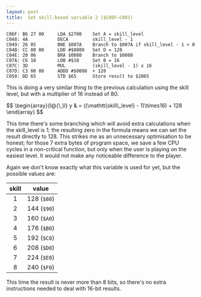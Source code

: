 ```yaml
---
layout: post
title:  Set skill-based variable 2 ($C06F—C081)
---
```


```
C06F: B6 27 00     LDA $2700    Set A = skill_level
C048: 4A           DECA         skill_level - 1
C049: 26 05        BNE $007A    Branch to $007A if skill_level - 1 > 0
C04B: CC 00 80     LDD #$0080   Set D = 128
C04E: 20 06        BRA $0080    Branch to $0080
C07A: C6 10        LDB #$10     Set B = 16
C07C: 3D           MUL          (skill_level - 1) x 16
C07D: C3 00 80     ADDD #$0080  + 128
C050: DD 65        STD $65      Store result to $2065
```

This is doing a very similar thing to the previous calculation using the skill level, but with a multiplier of 16 instead of 80.

<div>$$
\begin{array}{l@{\,}l}
    y & = ((\mathtt{skill\_level} - 1)\times16) + 128
\end{array}
$$</div>

This time there's some branching which will avoid extra calculations when the skill_level is 1; the resulting zero in the formula means we can set the result directly to 128. This strikes me as an unnecessary optimisation to be honest; for those 7 extra bytes of program space, we save a few CPU cycles in a non-critical function, but only when the user is playing on the easiest level. It would not make any noticeable difference to the player.

Again we don't know exactly what this variable is used for yet, but the possible values are:

| skill | value       |
|:-----:|-------------|
|   1   | 128 (`$80`) |
|   2   | 144 (`$90`) |
|   3   | 160 (`$A0`) |
|   4   | 176 (`$B0`) |
|   5   | 192 (`$C0`) |
|   6   | 208 (`$D0`) |
|   7   | 224 (`$E0`) |
|   8   | 240 (`$F0`) |

This time the result is never more than 8 bits, so there's no extra instructions needed to deal with 16-bit results.
